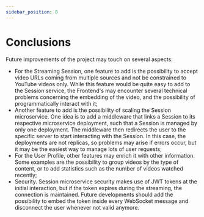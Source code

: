 ```yaml
---
sidebar_position: 8
---
```


# Conclusions

Future improvements of the project may touch on several aspects:


- For the Streaming Session, one feature to add is the possibility to accept video URLs coming from multiple sources and not be constrained to YouTube videos only. While this feature would be quite easy to add to the Session service, the Frontend's may encounter several technical problems concerning the embedding of the video, and the possibility of programmatically interact with it;
- Another feature to add is the possibility of scaling the Session microservice. One idea is to add a middleware that links a Session to its respective microservice deployment, such that a Session is managed by only one deployment. The middleware then redirects the user to the specific server to start interacting with the Session.
 In this case, the deployments are not replicas, so problems may arise if errors occur, but it may be the easiest way to manage lots of user requests;
- For the User Profile, other features may enrich it with other information. Some examples are the possibility to group videos by the type of content, or to add statistics such as the number of videos watched recently;
- Security. Session microservice security makes use of JWT tokens at the initial interaction, but if the token expires during the streaming, the connection is maintained. Future developments should add the possibility to embed the token inside every WebSocket message and disconnect the user whenever not valid anymore.

